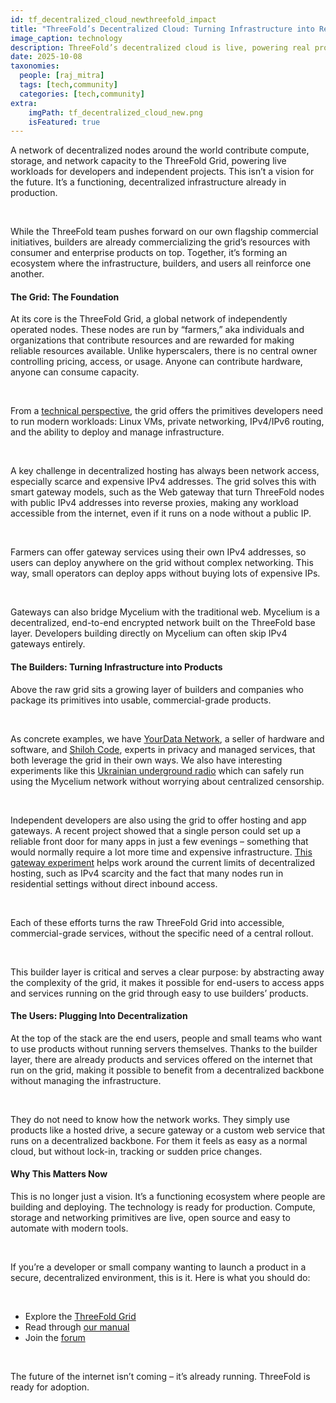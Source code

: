 ```yaml
---
id: tf_decentralized_cloud_newthreefold_impact
title: "ThreeFold’s Decentralized Cloud: Turning Infrastructure into Real Products"
image_caption: technology
description: ThreeFold’s decentralized cloud is live, powering real products on a global, independent network.
date: 2025-10-08
taxonomies:
  people: [raj_mitra]
  tags: [tech,community]
  categories: [tech,community]
extra:
    imgPath: tf_decentralized_cloud_new.png
    isFeatured: true
---
```


A network of decentralized nodes around the world contribute compute, storage, and network capacity to the ThreeFold Grid, powering live workloads for developers and independent projects. This isn’t a vision for the future. It’s a functioning, decentralized infrastructure already in production.

<br/>

While the ThreeFold team pushes forward on our own flagship commercial initiatives, builders are already commercializing the grid’s resources with consumer and enterprise products on top. Together, it’s forming an ecosystem where the infrastructure, builders, and users all reinforce one another. 

#### The Grid: The Foundation
At its core is the ThreeFold Grid, a global network of independently operated nodes. These nodes are run by “farmers,” aka individuals and organizations that contribute resources and are rewarded for making reliable resources available. Unlike hyperscalers, there is no central owner controlling pricing, access, or usage. Anyone can contribute hardware, anyone can consume capacity.

<br/>

From a [technical perspective](https://manual.grid.tf/labs/knowledge_base/technology_toc/grid3_howitworks), the grid offers the primitives developers need to run modern workloads: Linux VMs, private networking, IPv4/IPv6 routing, and the ability to deploy and manage infrastructure. 

<br/>

A key challenge in decentralized hosting has always been network access, especially scarce and expensive IPv4 addresses. The grid solves this with smart gateway models, such as the Web gateway that turn ThreeFold nodes with public IPv4 addresses into reverse proxies, making any workload accessible from the internet, even if it runs on a node without a public IP. 

<br/>

Farmers can offer gateway services using their own IPv4 addresses, so users can deploy anywhere on the grid without complex networking. This way, small operators can deploy apps without buying lots of expensive IPs.

<br/>

Gateways can also bridge Mycelium with the traditional web. Mycelium is a decentralized, end-to-end encrypted network built on the ThreeFold base layer. Developers building directly on Mycelium can often skip IPv4 gateways entirely.

#### The Builders: Turning Infrastructure into Products
Above the raw grid sits a growing layer of builders and companies who package its primitives into usable, commercial-grade products.

<br/>

As concrete examples, we have [YourData Network](https://yourdata.network/), a seller of hardware and software, and [Shiloh Code](https://shilohcode.com/), experts in privacy and managed services, that both leverage the grid in their own ways. We also have interesting experiments like this [Ukrainian underground radio](https://github.com/threefoldtech/mycelium/discussions/670) which can safely run using the Mycelium network without worrying about centralized censorship.

<br/>

Independent developers are also using the grid to offer hosting and app gateways. A recent project showed that a single person could set up a reliable front door for many apps in just a few evenings – something that would normally require a lot more time and expensive infrastructure. [This gateway experiment](https://github.com/mik-tf/tfgrid-gateway) helps work around the current limits of decentralized hosting, such as IPv4 scarcity and the fact that many nodes run in residential settings without direct inbound access. 

<br/>

Each of these efforts turns the raw ThreeFold Grid into accessible, commercial-grade services, without the specific need of a central rollout.

<br/>

This builder layer is critical and serves a clear purpose: by abstracting away the complexity of the grid, it makes it possible for end-users to access apps and services running on the grid through easy to use builders’ products.

#### The Users: Plugging Into Decentralization
At the top of the stack are the end users, people and small teams who want to use products without running servers themselves. Thanks to the builder layer, there are already products and services offered on the internet that run on the grid, making it possible to benefit from a decentralized backbone without managing the infrastructure.

<br/>

They do not need to know how the network works. They simply use products like a hosted drive, a secure gateway or a custom web service that runs on a decentralized backbone. For them it feels as easy as a normal cloud, but without lock-in, tracking or sudden price changes.

#### Why This Matters Now
This is no longer just a vision. It’s a functioning ecosystem where people are building and deploying. The technology is ready for production. Compute, storage and networking primitives are live, open source and easy to automate with modern tools.

<br/>

If you’re a developer or small company wanting to launch a product in a secure, decentralized environment, this is it. Here is what you should do:

<br/>

- Explore the [ThreeFold Grid](https://docs.threefold.io/docs/howitworks/how_it_works/)
- Read through [our manual](https://manual.grid.tf/)
- Join the [forum](https://forum.threefold.io/)

<br/>

The future of the internet isn’t coming – it’s already running. ThreeFold is ready for adoption.

